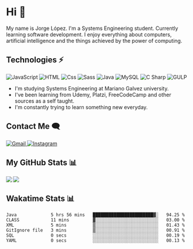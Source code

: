 
# Hi  👋

My name is Jorge López. I'm a Systems Engineering student. Currently learning software development. 
I enjoy everything about computers, artificial intelligence and the things achieved by the power of computing.

## Technologies ⚡
<p>
  <img alt="JavaScript" src="https://img.shields.io/badge/JavaScript-F7DF1E?logo=javascript&logoColor=white&style=for-the-badge" />
  <img alt="HTML" src="https://img.shields.io/badge/HTML-E34F26?logo=html5&logoColor=white&style=for-the-badge" />
  <img alt="Css" src="https://img.shields.io/badge/CSS-1572B6?logo=css3&logoColor=white&style=for-the-badge" />
  <img alt="Sass" src="https://img.shields.io/badge/Sass-CC6699?logo=sass&logoColor=white&style=for-the-badge" />
  <img alt="Java" src="https://img.shields.io/badge/java-1572B6?logo=java&logoColor=white&style=for-the-badge" />
  <img alt="MySQL" src="https://img.shields.io/badge/mysql-000?logo=mysql&logoColor=white&style=for-the-badge" />
  <img alt="C Sharp" src="https://img.shields.io/badge/C%23-239120?logo=c-sharp&logoColor=white&style=for-the-badge" />
  <img alt="GULP" src="https://img.shields.io/badge/gulp-FF0000?logo=gulp&logoColor=white&style=for-the-badge" />
</p>

- I'm studying Systems Engineering at Mariano Galvez university.
- I've been learning from Udemy, Platzi, FreeCodeCamp and other sources as a self taught.
- I'm constantly trying to learn something new everyday.

## Contact Me 🗨 

<p>
  <a href="mailto:jlopezgarciagt@gmail.com">
    <img alt="Gmail" src="https://img.shields.io/badge/gmail-FF0000?logo=gmail&logoColor=white&style=for-the-badge" />
  </a>
  <a href="https://www.instagram.com/jorge__ig__/">
    <img alt="Instagram" src="https://img.shields.io/badge/Instagram-E4405F?logo=instagram&logoColor=white&style=for-the-badge" />
  </a>
</p>

## My GitHub Stats 📊

<a href="https://github.com/he1ox/github-readme-stats">
  <img align="left" src="https://github-readme-stats.vercel.app/api?username=he1ox&include_all_commits=true&count_private=true&show_icons=true&theme=radical" />
</a>

<a href="https://github.com/he1ox/convoychat">
  <img align="center" src="https://github-readme-stats.vercel.app/api/top-langs/?username=he1ox&hide=assembly,pawn&theme=radical" />
</a>

## Wakatime Stats 📊
<!--START_SECTION:waka-->

```text
Java             5 hrs 56 mins   ███████████████████████▓░   94.25 %
CLASS            11 mins         ▓░░░░░░░░░░░░░░░░░░░░░░░░   03.00 %
XML              5 mins          ▒░░░░░░░░░░░░░░░░░░░░░░░░   01.43 %
GitIgnore file   3 mins          ▒░░░░░░░░░░░░░░░░░░░░░░░░   00.91 %
SQL              0 secs          ░░░░░░░░░░░░░░░░░░░░░░░░░   00.19 %
YAML             0 secs          ░░░░░░░░░░░░░░░░░░░░░░░░░   00.13 %
```

<!--END_SECTION:waka-->

<!---
he1ox/he1ox is a ✨ special ✨ repository because its `README.md` (this file) appears on your GitHub profile.
You can click the Preview link to take a look at your changes.
--->
